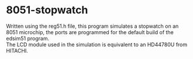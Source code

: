 # 8051-stopwatch
Written using the reg51.h file, this program simulates a stopwatch on an 8051 microchip, the ports are programmed for the default build of the edsim51 program.  
The LCD module used in the simulation is equivalent to an HD44780U from HITACHI.  
